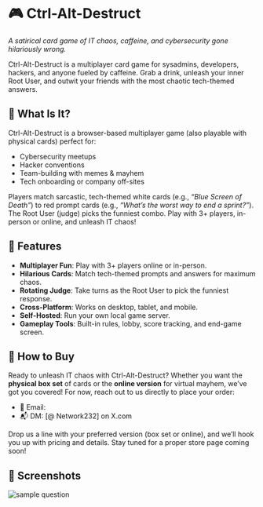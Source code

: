 # 🎮 Ctrl-Alt-Destruct
*A satirical card game of IT chaos, caffeine, and cybersecurity gone hilariously wrong.*

Ctrl-Alt-Destruct is a multiplayer card game for sysadmins, developers, hackers, and anyone fueled by caffeine. Grab a drink, unleash your inner Root User, and outwit your friends with the most chaotic tech-themed answers.


## 🎲 What Is It?

Ctrl-Alt-Destruct is a browser-based multiplayer game (also playable with physical cards) perfect for:
- Cybersecurity meetups
- Hacker conventions
- Team-building with memes & mayhem
- Tech onboarding or company off-sites

Players match sarcastic, tech-themed white cards (e.g., *“Blue Screen of Death”*) to red prompt cards (e.g., *“What’s the worst way to end a sprint?”*). The Root User (judge) picks the funniest combo. Play with 3+ players, in-person or online, and unleash IT chaos!

## 🚀 Features

- **Multiplayer Fun**: Play with 3+ players online or in-person.
- **Hilarious Cards**: Match tech-themed prompts and answers for maximum chaos.
- **Rotating Judge**: Take turns as the Root User to pick the funniest response.
- **Cross-Platform**: Works on desktop, tablet, and mobile.
- **Self-Hosted**: Run your own local game server.
- **Gameplay Tools**: Built-in rules, lobby, score tracking, and end-game screen.

## 💸 How to Buy

Ready to unleash IT chaos with Ctrl-Alt-Destruct? Whether you want the **physical box set** of cards or the **online version** for virtual mayhem, we’ve got you covered! For now, reach out to us directly to place your order:

- 📧 Email: 
- 📬 DM: [@ Network232] on X.com

Drop us a line with your preferred version (box set or online), and we’ll hook you up with pricing and details. Stay tuned for a proper store page coming soon!

## 📸 Screenshots


![sample question](https://github.com/user-attachments/assets/87a4bcf6-0e6e-4da6-90e7-2018735780be)
